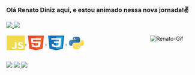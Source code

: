 ### Olá Renato Diniz aqui, e estou animado nessa nova jornada!✌️
<div>
  <a href="hhtps://github.com/renatodinizz">
  <img height="160em" src="https://github-readme-stats.vercel.app/api?username=renatodinizz&theme=chartreuse-dark&show_icons=true&include_all_commits=true&count_private=true"/>
   <img height="160em" src="https://github-readme-stats.vercel.app/api/top-langs/?username=renatodinizz&theme=chartreuse-dark&layout=compact&langs_count=16"/>
</div>

<div style="display: inline_block"><br>
  <img align="center" alt="Renato-Js" height="40" width="50" src="https://raw.githubusercontent.com/devicons/devicon/master/icons/javascript/javascript-plain.svg">
  <img align="center" alt="Renato-HTML" height="40" width="50" src="https://raw.githubusercontent.com/devicons/devicon/master/icons/html5/html5-original.svg">
  <img align="center" alt="Renato-CSS" height="40" width="50" src="https://raw.githubusercontent.com/devicons/devicon/master/icons/css3/css3-original.svg">
  <img align="center" alt="Renato-Python" height="40" width="50" src="https://raw.githubusercontent.com/devicons/devicon/master/icons/python/python-original.svg">
  <img align="right" alt="Renato-Gif" height="120" width="120" src="https://cdn.discordapp.com/attachments/1186359995466514515/1186362032451227738/Diniz.gif?ex=6592f8be&is=658083be&hm=7eb736af3c168e225065f94dbd6cebf029e70db257887128859d2594bcdfbe20&">

</div>
  
  ##
 
<div> 
  <a href = "mailto:dinizrenatoxyz@gmail.com"><img src="https://img.shields.io/badge/-Gmail-%23333?style=for-the-badge&logo=gmail&logoColor=white" target="_blank"></a>
  <a href="www.linkedin.com/in/renato-diniz-ab611a2a6" target="_blank"><img src="https://img.shields.io/badge/-LinkedIn-%230077B5?style=for-the-badge&logo=linkedin&logoColor=white" target="_blank">
  <a href="https://www.facebook.com/renato.diniz.12" target="_blank"><img src="https://img.shields.io/badge/Facebook-1877F2?style=for-the-badge&logo=facebook&logoColor=white" target="_blank"></a>
</div>

